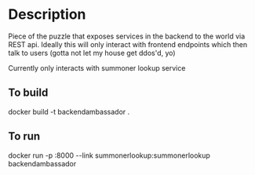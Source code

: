 # Description
Piece of the puzzle that exposes services in the backend to the world via REST api.  Ideally this will only interact with frontend endpoints which then talk to users (gotta not let my house get ddos'd, yo)

Currently only interacts with summoner lookup service

## To build
docker build -t backendambassador .

## To run
docker run -p <host port>:8000 --link summonerlookup:summonerlookup backendambassador
